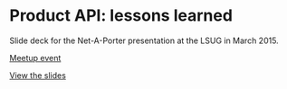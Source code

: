 Product API: lessons learned
============================

Slide deck for the Net-A-Porter presentation at the LSUG in March 2015.

[Meetup event](http://www.meetup.com/london-scala/events/221032681)

[View the slides](http://net-a-porter.github.io/lsug-mar2015/#/step-1)
